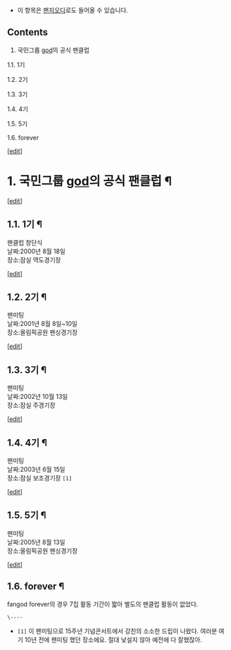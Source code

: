   * 이 항목은 [팬지오디](%ED%8C%AC%EC%A7%80%EC%98%A4%EB%94%94.md)로도 들어올 수 있습니다.  

## Contents

    

1. 국민그룹 [god](god.md)의 공식 팬클럽 
    

1.1. 1기

1.2. 2기

1.3. 3기

1.4. 4기

1.5. 5기

1.6. forever

[[edit](http://rigvedawiki.net/r1/wiki.php/fangod?action=edit&section=1)]

# 1. 국민그룹 [god](god.md)의 공식 팬클럽 ¶

[[edit](http://rigvedawiki.net/r1/wiki.php/fangod?action=edit&section=2)]

## 1.1. 1기 ¶

팬클럽 창단식  
날짜:2000년 8월 18일  
장소:잠실 역도경기장

[[edit](http://rigvedawiki.net/r1/wiki.php/fangod?action=edit&section=3)]

## 1.2. 2기 ¶

팬미팅  
날짜:2001년 8월 8일~10일  
장소:올림픽공원 펜싱경기장

[[edit](http://rigvedawiki.net/r1/wiki.php/fangod?action=edit&section=4)]

## 1.3. 3기 ¶

팬미팅  
날짜:2002년 10월 13일  
장소:잠실 주경기장

[[edit](http://rigvedawiki.net/r1/wiki.php/fangod?action=edit&section=5)]

## 1.4. 4기 ¶

팬미팅  
날짜:2003년 6월 15일  
장소:잠실 보조경기장 `[1]`

[[edit](http://rigvedawiki.net/r1/wiki.php/fangod?action=edit&section=6)]

## 1.5. 5기 ¶

팬미팅  
날짜:2005년 8월 13일  
장소:올림픽공원 펜싱경기장

[[edit](http://rigvedawiki.net/r1/wiki.php/fangod?action=edit&section=7)]

## 1.6. forever ¶

fangod forever의 경우 7집 활동 기간이 짧아 별도의 팬클럽 활동이 없었다.

`\----`

  * `[1]` 이 팬미팅으로 15주년 기념콘서트에서 강친의 소소한 드립이 나왔다. 여러분 여기 10년 전에 팬미팅 했던 장소에요. 절대 낯설지 않아 예전에 다 잘했잖아. 

